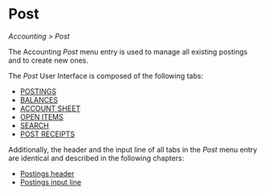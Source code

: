 # Post

*Accounting > Post*

The Accounting *Post* menu entry is used to manage all existing postings and to create new ones.

The *Post* User Interface is composed of the following tabs:
- [POSTINGS](./01a_Bookings.md)
- [BALANCES](./01b_Balances.md)
- [ACCOUNT SHEET](./01c_AccountSheet.md)
- [OPEN ITEMS](./01d_OpenItems.md)
- [SEARCH](./01e_Search.md)
- [POST RECEIPTS](./01f_BookReceipts.md)


Additionally, the header and the input line of all tabs in the *Post* menu entry are identical and described in the following chapters:
- [Postings header](./01_Header.md)
- [Postings input line](./01_InputLine.md)
